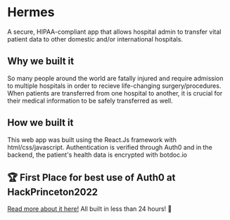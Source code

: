 # Hermes
A secure, HIPAA-compliant app that allows hospital admin to transfer vital patient data to other domestic and/or international hospitals.

## Why we built it
So many people around the world are fatally injured and require admission to multiple hospitals in order to recieve life-changing surgery/procedures. When patients are transferred from one hospital to another, it is crucial for their medical information to be safely transferred as well.

## How we built it
This web app was built using the React.Js framework with html/css/javascript. Authentication is verified through Auth0 and in the backend, the patient's health data is encrypted with botdoc.io

## 🏆 First Place for best use of Auth0 at HackPrinceton2022
[Read more about it here!](https://devpost.com/software/hermes-uokf0g?ref_content=user-portfolio&ref_feature=in_progress)
All built in less than 24 hours! 🎉
